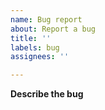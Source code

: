 ```yaml
---
name: Bug report
about: Report a bug
title: ''
labels: bug
assignees: ''

---
```


**Describe the bug**
